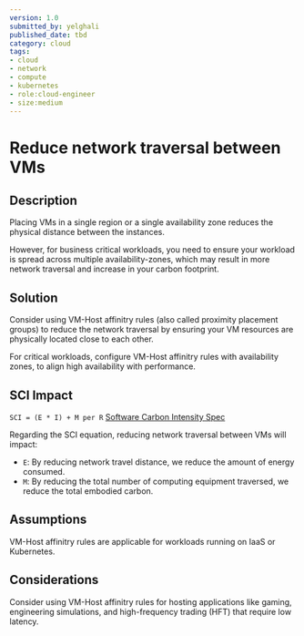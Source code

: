 ```yaml
---
version: 1.0
submitted_by: yelghali
published_date: tbd
category: cloud
tags: 
- cloud
- network
- compute
- kubernetes
- role:cloud-engineer
- size:medium
---
```


# Reduce network traversal between VMs

## Description
Placing VMs in a single region or a single availability zone reduces the physical distance between the instances. 

However, for business critical workloads, you need to ensure your workload is spread across multiple availability-zones, which may result in more network traversal and increase in your carbon footprint.

## Solution
Consider using VM-Host affinitry rules (also called proximity placement groups) to reduce the network traversal by ensuring your VM resources are physically located close to each other. 

For critical workloads, configure VM-Host affinitry rules with availability zones, to align high availability with performance.

## SCI Impact
`SCI = (E * I) + M per R`
[Software Carbon Intensity Spec](https://grnsft.org/sci)

Regarding the SCI equation, reducing network traversal between VMs will impact:

- `E`: By reducing network travel distance, we reduce the amount of energy consumed.
- `M`: By reducing the total number of computing equipment traversed, we reduce the total embodied carbon.

## Assumptions
VM-Host affinitry rules are applicable for workloads running on IaaS or Kubernetes.

## Considerations
Consider using VM-Host affinitry rules for hosting applications like gaming, engineering simulations, and high-frequency trading (HFT) that require low latency.
